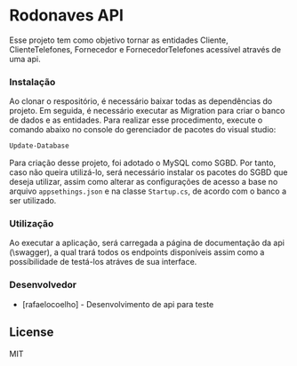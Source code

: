 # Rodonaves API

Esse projeto tem como objetivo tornar as entidades Cliente, ClienteTelefones, Fornecedor e FornecedorTelefones acessível através de uma api.

### Instalação
Ao clonar o respositório, é necessário baixar todas as dependências do projeto. Em seguida, é necessário executar as Migration para criar o banco de dados e as entidades. Para realizar esse procedimento, execute o comando abaixo no console do gerenciador de pacotes do visual studio:
```sh
Update-Database
```

Para criação desse projeto, foi adotado o MySQL como SGBD. Por tanto, caso não queira utilizá-lo, será necessário instalar os pacotes do SGBD que deseja utilizar, assim como alterar as configurações de acesso a base no arquivo `appsethings.json` e na classe `Startup.cs`, de acordo com o banco a ser utilizado. 

### Utilização
Ao executar a aplicação, será carregada a página de documentação da api (\swagger), a qual trará todos os endpoints disponíveis assim como a possíbilidade de testá-los atráves de sua interface.

### Desenvolvedor
* [rafaelocoelho] - Desenvolvimento de api para teste

License
----

MIT
